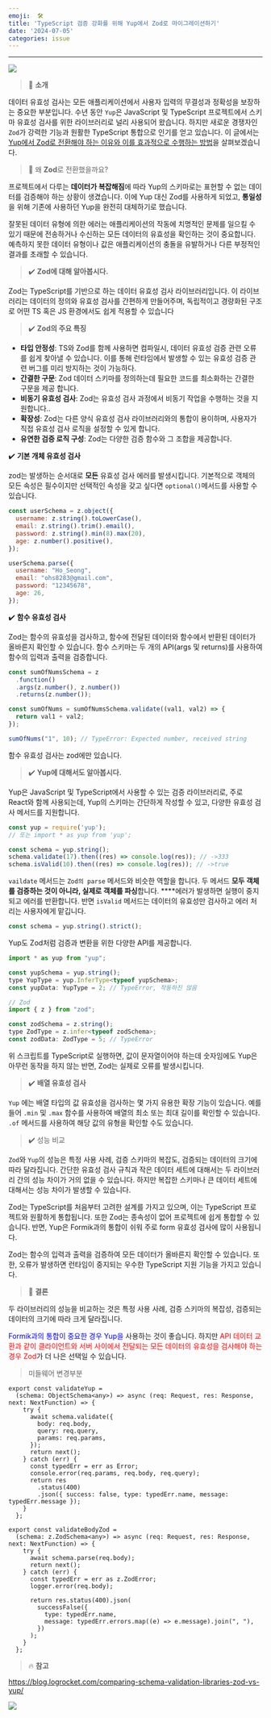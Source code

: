 ```yaml
---
emoji:  🛠️
title: 'TypeScript 검증 강화를 위해 Yup에서 Zod로 마이그레이션하기'
date: '2024-07-05'
categories: issue
---
```



---

![](ah.jpeg)


>  🙌 **소개**
> 

데이터 유효성 검사는 모든 애플리케이션에서 사용자 입력의 무결성과 정확성을 보장하는 중요한 부분입니다. 수년 동안 `Yup`은 JavaScript 및 TypeScript 프로젝트에서 스키마 유효성 검사를 위한 라이브러리로 널리 사용되어 왔습니다. 하지만 새로운 경쟁자인 `Zod`가 강력한 기능과 원활한 TypeScript 통합으로 인기를 얻고 있습니다. 이 글에서는 <u>Yup에서 Zod로 전환해야 하는 이유와 이를 효과적으로 수행하는 방법</u>을 살펴보겠습니다.

> 🤔 왜 **Zod**로 전환했을까요?
> 
프로젝트에서 다루는 **데이터가 복잡해짐**에 따라 Yup의 스키마로는 표현할 수 없는 데이터를 검증해야 하는 상황이 생겼습니다. 이에 Yup 대신 Zod를 사용하게 되었고, **통일성**을 위해 기존에 사용하던 Yup을 완전히 대체하기로 했습니다.

잘못된 데이터 유형에 의한 에러는 애플리케이션의 작동에 치명적인 문제를 일으킬 수 있기 때문에 전송하거나 수신하는 모든 데이터의 유효성을 확인하는 것이 중요합니다. 예측하지 못한 데이터 유형이나 값은 애플리케이션의 충돌을 유발하거나 다른 부정적인 결과를 초래할 수 있습니다.

> ✔️ **Zod에 대해 알아봅시다.**
> 

Zod는 TypeScript를 기반으로 하는 데이터 유효성 검사 라이브러리입니다. 이 라이브러리는 데이터의 정의와 유효성 검사를 간편하게 만들어주며, 독립적이고 경량화된 구조로 어떤  TS 혹은 JS 환경에서도 쉽게 적용할 수 있습니다

> ✔️ **Zod의 주요 특징**
> 
- **타입 안정성**:  TS와 Zod를 함께 사용하면 컴파일시, 데이터 유효성 검증 관련 오류를 쉽게 찾아낼 수 있습니다. 이를 통해 런타임에서 발생할 수 있는 유효성 검증 관련 버그를 미리 방지하는 것이 가능하다.
- **간결한 구문**: Zod 데이터 스키마를 정의하는데 필요한 코드를 최소화하는 간결한 구문을 제공 합니다.
- **비동기 유효성 검사**: Zod는 유효성 검사 과정에서 비동기 작업을 수행하는 것을 지원합니다..
- **확장성**: Zod는 다른 양식 유효성 검사 라이브러리와의 통합이 용이하며, 사용자가 직접 유효성 검사 로직을 설정할 수 있게 합니다.
- **유연한 검증 로직 구성**: Zod는 다양한 검증 함수와 그 조합을 제공합니다.

 ✔️ **기본 개체 유효성 검사**

zod는 발생하는 순서대로 **모든** 유효성 검사 에러를 발생시킵니다. 기본적으로 객체의 모든 속성은 필수이지만 선택적인 속성을 갖고 싶다면 `optional()`메서드를 사용할 수 있습니다.

```jsx
const userSchema = z.object({
  username: z.string().toLowerCase(),
  email: z.string().trim().email(),
  password: z.string().min(8).max(20),
  age: z.number().positive(),
});

userSchema.parse({
  username: "Ho_Seong",
  email: "ohs8283@gmail.com",
  password: "12345678",
  age: 26,
});
```

✔️ **함수 유효성 검사**

Zod는 함수의 유효성을 검사하고, 함수에 전달된 데이터와 함수에서 반환된 데이터가 올바른지 확인할 수 있습니다.  함수 스키마는 두 개의 API(args 및 returns)를 사용하여 함수의 입력과 출력을 검증합니다.

```jsx
const sumOfNumsSchema = z
  .function()
  .args(z.number(), z.number())
  .returns(z.number());

const sumOfNums = sumOfNumsSchema.validate((val1, val2) => {
  return val1 + val2;
});

sumOfNums("1", 10); // TypeError: Expected number, received string
```

함수 유효성 검사는 zod에만 있습니다.

> ✔️ **Yup에 대해서도 알아봅시다.**
> 

Yup은 JavaScript 및 TypeScript에서 사용할 수 있는 검증 라이브러리로, 주로 React와 함께 사용되는데, Yup의 스키마는 간단하게 작성할 수 있고, 다양한 유효성 검사 메서드를 지원합니다.

```jsx
const yup = require('yup');
// 또는 import * as yup from 'yup';

const schema = yup.string();
schema.validate(17).then((res) => console.log(res)); // ->333
schema.isValid(10).then((res) => console.log(res)); // ->true
```

`vaildate` 메서드는 `Zod의 parse` 메서드와 비슷한 역할을 합니다. 두 메서드 **모두 객체를 검증하는 것이 아니라, 실제로 객체를 파싱**합니다. ****에러가 발생하면 실행이 중지되고 에러를 반환합니다. 반면 `isValid` 메서드는 데이터의 유효성만 검사하고 에러 처리는 사용자에게 맡깁니다.

```jsx
const schema = yup.string().strict();
```

Yup도 Zod처럼 검증과 변환을 위한 다양한 API를 제공합니다.

```jsx
import * as yup from "yup";

const yupSchema = yup.string();
type YupType = yup.InferType<typeof yupSchema>;
const yupData: YupType = 2; // TypeError, 작동하진 않음

// Zod
import { z } from "zod";

const zodSchema = z.string();
type ZodType = z.infer<typeof zodSchema>;
const zodData: ZodType = 5; // TypeError
```

위 스크립트를 TypeScript로 실행하면, 값이 문자열이어야 하는데 숫자임에도 Yup은 아무런 동작을 하지 않는 반면, Zod는 실제로 오류를 발생시킵니다.

> ✔️ **배열 유효성 검사**
> 

 `Yup` 에는 배열 타입의 값 유효성을 검사하는 몇 가지 유용한 확장 기능이 있습니다. 예를 들어 `.min` 및 `.max` 함수를 사용하여 배열의 최소 또는 최대 길이를 확인할 수 있습니다. `.of` 메서드를 사용하여 해당 값의 유형을 확인할 수도 있습니다. 

> ✔️ 성능 비교
> 

`Zod`와 `Yup`의 성능은 특정 사용 사례, 검증 스키마의 복잡도, 검증되는 데이터의 크기에 따라 달라집니다. 간단한 유효성 검사 규칙과 작은 데이터 세트에 대해서는 두 라이브러리 간의 성능 차이가 거의 없을 수 있습니다. 하지만 복잡한 스키마나 큰 데이터 세트에 대해서는 성능 차이가 발생할 수 있습니다.

Zod는 TypeScript를 처음부터 고려한 설계를 가지고 있으며, 이는 TypeScript 프로젝트와 원활하게 통합됩니다. 또한 Zod는 종속성이 없어 프로젝트에 쉽게 통합할 수 있습니다. 반면, Yup은 Formik과의 통합이 쉬워 주로 form 유효성 검사에 많이 사용됩니다.

Zod는 함수의 입력과 출력을 검증하여 모든 데이터가 올바른지 확인할 수 있습니다. 또한, 오류가 발생하면 런타임이 중지되는 우수한 TypeScript 지원 기능을 가지고 있습니다.

> 🔆 **결론**
> 

두 라이브러리의 성능을 비교하는 것은 특정 사용 사례, 검증 스키마의 복잡성, 검증되는 데이터의 크기에 따라 크게 달라집니다.

<span style="color:blue">Formik과의 통합이 중요한 경우 Yup을</span> 사용하는 것이 좋습니다. 하지만 <span style="color:red">API 데이터 교환과 같이 클라이언트와 서버 사이에서 전달되는 모든 데이터의 유효성을 검사해야 하는 경우 Zod</span>가 더 나은 선택일 수 있습니다.

> 미들웨어 변경부분
>
```
export const validateYup =
  (schema: ObjectSchema<any>) => async (req: Request, res: Response, next: NextFunction) => {
    try {
      await schema.validate({
        body: req.body,
        query: req.query,
        params: req.params,
      });
      return next();
    } catch (err) {
      const typedErr = err as Error;
      console.error(req.params, req.body, req.query);
      return res
        .status(400)
        .json({ success: false, type: typedErr.name, message: typedErr.message });
    }
  };
  ```
```
export const validateBodyZod =
  (schema: z.ZodSchema<any>) => async (req: Request, res: Response, next: NextFunction) => {
    try {
      await schema.parse(req.body);
      return next();
    } catch (err) {
      const typedErr = err as z.ZodError;
      logger.error(req.body);

      return res.status(400).json(
        successFalse({
          type: typedErr.name,
          message: typedErr.errors.map((e) => e.message).join(", "),
        })
      );
    }
  };
```

> 🔥 **참고**
> 

https://blog.logrocket.com/comparing-schema-validation-libraries-zod-vs-yup/

![](_.jpeg)
